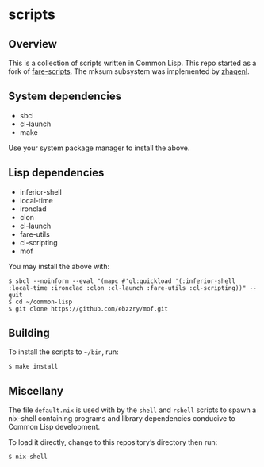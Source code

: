 scripts
=======


Overview
--------

This is a collection of scripts written in Common Lisp. This repo started as a fork of
[fare-scripts](http://github.com/fare/fare-scripts). The mksum subsystem was implemented by
[zhaqenl](https://github.com/zhaqenl).


System dependencies
-------------------

- sbcl
- cl-launch
- make

Use your system package manager to install the above.


Lisp dependencies
-----------------

- inferior-shell
- local-time
- ironclad
- clon
- cl-launch
- fare-utils
- cl-scripting
- mof

You may install the above with:

```
$ sbcl --noinform --eval "(mapc #'ql:quickload '(:inferior-shell :local-time :ironclad :clon :cl-launch :fare-utils :cl-scripting))" --quit
$ cd ~/common-lisp
$ git clone https://github.com/ebzzry/mof.git
```


Building
--------

To install the scripts to `~/bin`, run:

```
$ make install
```


Miscellany
----------

The file `default.nix` is used with by the `shell` and `rshell` scripts to spawn a nix-shell
containing programs and library dependencies conducive to Common Lisp development.

To load it directly, change to this repository’s directory then run:

```
$ nix-shell
```
